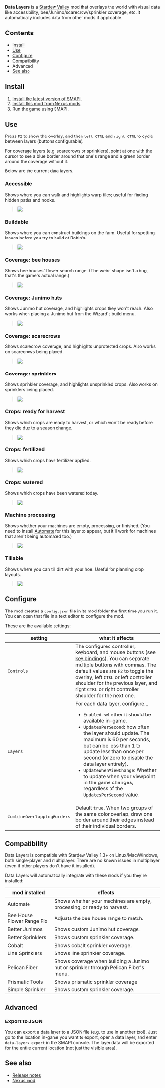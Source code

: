 **Data Layers** is a [Stardew Valley](http://stardewvalley.net/) mod that overlays the world with
visual data like accessibility, bee/Junimo/scarecrow/sprinkler coverage, etc. It automatically
includes data from other mods if applicable.

## Contents
* [Install](#install)
* [Use](#use)
* [Configure](#configure)
* [Compatibility](#compatibility)
* [Advanced](#advanced)
* [See also](#see-also)

## Install
1. [Install the latest version of SMAPI](https://smapi.io/).
2. [Install this mod from Nexus mods](https://www.nexusmods.com/stardewvalley/mods/1691).
3. Run the game using SMAPI.

## Use
Press `F2` to show the overlay, and then `left CTRL` and `right CTRL` to cycle between layers
(buttons configurable).

For coverage layers (e.g. scarecrows or sprinklers), point at one with the cursor to see a blue
border around that one's range and a green border around the coverage without it.

Below are the current data layers.

### Accessible
Shows where you can walk and highlights warp tiles; useful for finding hidden paths and nooks.
> ![](docs/screenshots/accessible.png)

### Buildable
Shows where you can construct buildings on the farm. Useful for spotting issues before you try to
build at Robin's.
> ![](docs/screenshots/buildable.png)

### Coverage: bee houses
Shows bee houses' flower search range. (The weird shape isn't a bug, that's the game's
actual range.)
> ![](docs/screenshots/bee-houses.png)

### Coverage: Junimo huts
Shows Junimo hut coverage, and highlights crops they won't reach. Also works when placing a Junimo
hut from the Wizard's build menu.
> ![](docs/screenshots/junimo-huts.png)

### Coverage: scarecrows
Shows scarecrow coverage, and highlights unprotected crops. Also works on scarecrows being placed.
> ![](docs/screenshots/scarecrows.png)

### Coverage: sprinklers
Shows sprinkler coverage, and highlights unsprinkled crops. Also works on sprinklers being placed.
> ![](docs/screenshots/sprinklers.png)

### Crops: ready for harvest
Shows which crops are ready to harvest, or which won't be ready before they die due to a season
change.
> ![](docs/screenshots/crops-harvest.png)

### Crops: fertilized
Shows which crops have fertilizer applied.
> ![](docs/screenshots/crops-fertilized.png)

### Crops: watered
Shows which crops have been watered today.
> ![](docs/screenshots/crops-watered.png)

### Machine processing
Shows whether your machines are empty, processing, or finished. (You need to install
[Automate](https://www.nexusmods.com/stardewvalley/mods/1063) for this layer to appear, but it'll
work for machines that aren't being automated too.)
> ![](docs/screenshots/machines.png)

### Tillable
Shows where you can till dirt with your hoe. Useful for planning crop layouts.
> ![](docs/screenshots/tillable.png)

## Configure
The mod creates a `config.json` file in its mod folder the first time you run it. You can open that
file in a text editor to configure the mod.

These are the available settings:

setting    | what it affects
---------- | -------------------
`Controls` | The configured controller, keyboard, and mouse buttons (see [key bindings](https://stardewvalleywiki.com/Modding:Key_bindings)). You can separate multiple buttons with commas. The default values are `F2` to toggle the overlay, left `CTRL` or left controller shoulder for the previous layer, and right `CTRL` or right controller shoulder for the next one.
`Layers`   | For each data layer, configure... <ul><li>`Enabled`: whether it should be available in-game.</li><li>`UpdatesPerSecond`: how often the layer should update. The maximum is 60 per seconds, but can be less than 1 to update less than once per second (or zero to disable the data layer entirely).</li><li>`UpdateWhenViewChange`: Whether to update when your viewpoint in the game changes, regardless of the `UpdatesPerSecond` value.</li></ul>
`CombineOverlappingBorders` | Default `true`. When two groups of the same color overlap, draw one border around their edges instead of their individual borders.

## Compatibility
Data Layers is compatible with Stardew Valley 1.3+ on Linux/Mac/Windows, both single-player and
multiplayer. There are no known issues in multiplayer (even if other players don't have it
installed).

Data Layers will automatically integrate with these mods if you they're installed:

mod installed     | effects
----------------- | ----------
Automate          | Shows whether your machines are empty, processing, or ready to harvest.
Bee House Flower Range Fix | Adjusts the bee house range to match.
Better Junimos    | Shows custom Junimo hut coverage.
Better Sprinklers | Shows custom sprinkler coverage.
Cobalt            | Shows cobalt sprinkler coverage.
Line Sprinklers   | Shows line sprinkler coverage.
Pelican Fiber     | Shows coverage when building a Junimo hut or sprinkler through Pelican Fiber's menu.
Prismatic Tools   | Shows prismatic sprinkler coverage.
Simple Sprinkler  | Shows custom sprinkler coverage.


## Advanced
### Export to JSON
You can export a data layer to a JSON file (e.g. to use in another tool). Just go to the location
in-game you want to export, open a data layer, and enter `data-layers export` in the SMAPI console.
The layer data will be exported for the entire current location (not just the visible area).

## See also
* [Release notes](release-notes.md)
* [Nexus mod](https://www.nexusmods.com/stardewvalley/mods/1691)
